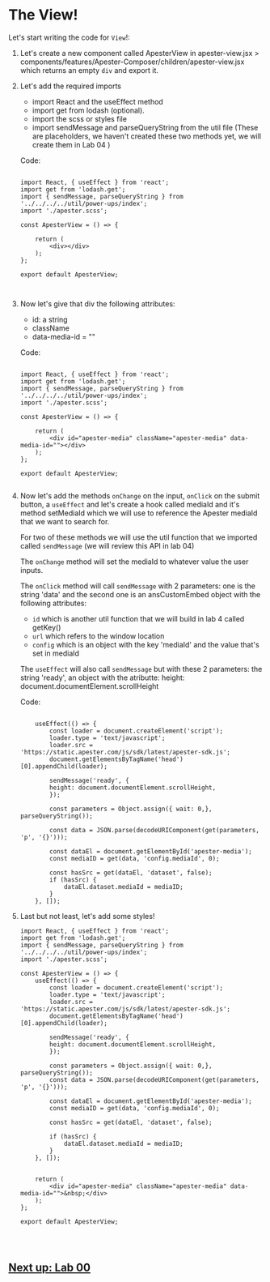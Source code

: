 

# The View!

Let's start writing the code for `View`!: 

1. Let's create a new component called ApesterView in apester-view.jsx > components/features/Apester-Composer/children/apester-view.jsx which returns an empty `div` and export it.

2. Let's add the required imports 
    - import React and the useEffect method
    - import get from lodash (optional). 
    - import the scss or styles file
    - import sendMessage and parseQueryString from the util file (These are placeholders, we haven't created these two methods yet, we will create them in Lab 04 )

    Code:

    ```
    
    import React, { useEffect } from 'react';
    import get from 'lodash.get';
    import { sendMessage, parseQueryString } from '../../../../util/power-ups/index';
    import './apester.scss';

    const ApesterView = () => {

        return (
            <div></div>
        );
    };

    export default ApesterView;



3. Now let's give that div the following attributes:

    - id: a string
    - className
    - data-media-id = ""


    Code:

    ```
    
    import React, { useEffect } from 'react';
    import get from 'lodash.get';
    import { sendMessage, parseQueryString } from '../../../../util/power-ups/index';
    import './apester.scss';

    const ApesterView = () => {

        return (
            <div id="apester-media" className="apester-media" data-media-id=""></div>
        );
    };

    export default ApesterView;


4. Now let's add the methods `onChange` on the input, `onClick` on the submit button, a `useEffect` and let's create a hook called mediaId and it's method setMediaId which we will use to reference the Apester mediaId that we want to search for.

    For two of these methods we will use the util function that we imported called `sendMessage` (we will review this API in lab 04)

    The `onChange` method will set the mediaId to whatever value the user inputs.

    The `onClick` method will call `sendMessage` with 2 parameters: one is the string 'data' and the second one is an ansCustomEmbed object with the following attributes:

    - `id` which is another util function that we will build in lab 4 called getKey()
    - `url` which refers to the window location
    - `config` which is an object with the key 'mediaId' and the value that's set in mediaId 

    The `useEffect` will also call `sendMessage` but with these 2 parameters: the string 'ready', an object with the atributte: height: document.documentElement.scrollHeight

    Code:

    ```
        
        useEffect(() => {
            const loader = document.createElement('script');
            loader.type = 'text/javascript';
            loader.src = 'https://static.apester.com/js/sdk/latest/apester-sdk.js';
            document.getElementsByTagName('head')[0].appendChild(loader);

            sendMessage('ready', {
            height: document.documentElement.scrollHeight,
            });

            const parameters = Object.assign({ wait: 0,}, parseQueryString());

            const data = JSON.parse(decodeURIComponent(get(parameters, 'p', '{}')));

            const dataEl = document.getElementById('apester-media');
            const mediaID = get(data, 'config.mediaId', 0);

            const hasSrc = get(dataEl, 'dataset', false);
            if (hasSrc) {
                dataEl.dataset.mediaId = mediaID;
            }
        }, []);

5. Last but not least, let's add some styles!

    ```
    import React, { useEffect } from 'react';
    import get from 'lodash.get';
    import { sendMessage, parseQueryString } from '../../../../util/power-ups/index';
    import './apester.scss';

    const ApesterView = () => {
        useEffect(() => {
            const loader = document.createElement('script');
            loader.type = 'text/javascript';
            loader.src = 'https://static.apester.com/js/sdk/latest/apester-sdk.js';
            document.getElementsByTagName('head')[0].appendChild(loader);

            sendMessage('ready', {
            height: document.documentElement.scrollHeight,
            });

            const parameters = Object.assign({ wait: 0,}, parseQueryString());
            const data = JSON.parse(decodeURIComponent(get(parameters, 'p', '{}')));

            const dataEl = document.getElementById('apester-media');
            const mediaID = get(data, 'config.mediaId', 0);

            const hasSrc = get(dataEl, 'dataset', false);

            if (hasSrc) {
                dataEl.dataset.mediaId = mediaID;
            }
        }, []);


        return (
            <div id="apester-media" className="apester-media" data-media-id="">&nbsp;</div>
        );
    };

    export default ApesterView;




## [Next up: Lab 00](https://github.com/wapopartners/Fusion-Training-User-Stories/tree/lab-00)
